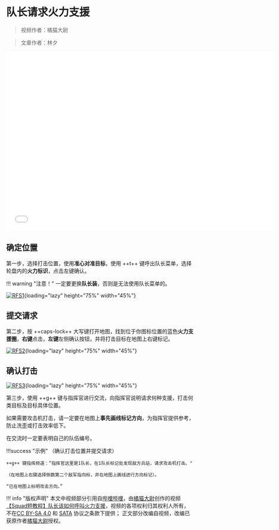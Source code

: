 # 队长请求火力支援

> 视频作者：橘猫大尉

> 文章作者：林夕

<iframe src="//player.bilibili.com/player.html?aid=931271989&bvid=BV11M4y1u7ww&cid=360037764&page=1" height="480" width="720" scrolling="no" border="0" frameborder="no" framespacing="0" allowfullscreen="true"> </iframe>

## 确定位置

第一步，选择打击位置，使用**准心对准目标**，使用 ++t++ 键呼出队长菜单，选择轮盘内的**火力标识**，点击左键确认。

!!! warning "注意！"
    一定要更换**队长装**，否则是无法使用队长菜单的。

[![RFS1](/img/course/squad_leader/request_fire_support/rfs1_mini.png)](/img/course/squad_leader/request_fire_support/RFS1.png){loading="lazy" height="75%" width="45%"}

## 提交请求

第二步，按 ++caps-lock++ 大写键打开地图，找到位于你图标位置的蓝色**火力支援圈**，**右键**点击，**左键**左侧确认按钮，并将打击目标在地图上右键标记。

[![RFS2](/img/course/squad_leader/request_fire_support/rfs2_mini.png)](/img/course/squad_leader/request_fire_support/RFS2.png){loading="lazy" height="75%" width="45%"}

## 确认打击

[![RFS3](/img/course/squad_leader/request_fire_support/rfs3_mini.png)](/img/course/squad_leader/request_fire_support/RFS3.png){loading="lazy" height="75%" width="45%"}

第三步，使用 ++g++ 键与指挥官进行交流，向指挥官说明请求何种支援，打击何类目标及目标具体位置。

如果需要攻击机打击，请一定要在地图上**事先画线标记方向**，为指挥官提供参考，防止洗歪或打击效率低下。

在交流时一定要表明自己的队伍编号。

!!!success "示例"
    （确认打击位置并提交请求）

    ++g++ 键指挥频道：“指挥官这里是1队长，在1队长标记处发现敌方兵站，请求攻击机打击。"

    （在地图上右键选择倒数第二个敌军指向标，并在地图上画线进行方向标记）。
    
    “已在地图上标明攻击方向。”

!!! info "版权声明"
    本文中视频部分引用自[哔哩哔哩](https://www.bilibili.com)，由[橘猫大尉](https://space.bilibili.com/162372711)创作的视频[【Squad短教程】队长该如何呼叫火力支援](https://www.bilibili.com/video/bv11m4y1u7ww)，视频的各项权利归其权利人所有，不在[CC BY-SA 4.0](https://creativecommons.org/licenses/by-sa/4.0/deed.zh) 和 [SATA](https://github.com/ztrix/sata-license) 协议之条款下提供；
    正文部分改编自视频，改编已获原作者[橘猫大尉](https://space.bilibili.com/162372711)授权。